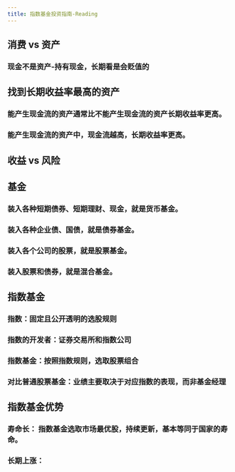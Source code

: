 ```yaml
---
title: 指数基金投资指南-Reading
---
```


## 消费 vs 资产

### 现金不是资产-持有现金，长期看是会贬值的
## 找到长期收益率最高的资产
### 能产生现金流的资产通常比不能产生现金流的资产长期收益率更高。
### 能产生现金流的资产中，现金流越高，长期收益率更高。
## 收益 vs 风险
## 基金
### 装入各种短期债券、短期理财、现金，就是货币基金。
### 装入各种企业债、国债，就是债券基金。
### 装入各个公司的股票，就是股票基金。
### 装入股票和债券，就是混合基金。
## 指数基金
### 指数：固定且公开透明的选股规则
### 指数的开发者：证券交易所和指数公司
### 指数基金：按照指数规则，选取股票组合
### 对比普通股票基金：业绩主要取决于对应指数的表现，而非基金经理
## 指数基金优势
### 寿命长： 指数基金选取市场最优股，持续更新，基本等同于国家的寿命。
### 长期上涨：
